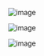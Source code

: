 ![image](https://github.com/user-attachments/assets/cfeea13a-77e5-49ac-8282-dac1b2400744)


![image](https://github.com/user-attachments/assets/e271f340-c162-405c-a121-9da6a9709759)


![image](https://github.com/user-attachments/assets/25499644-cc90-4e6d-9282-68c94a967bc0)
